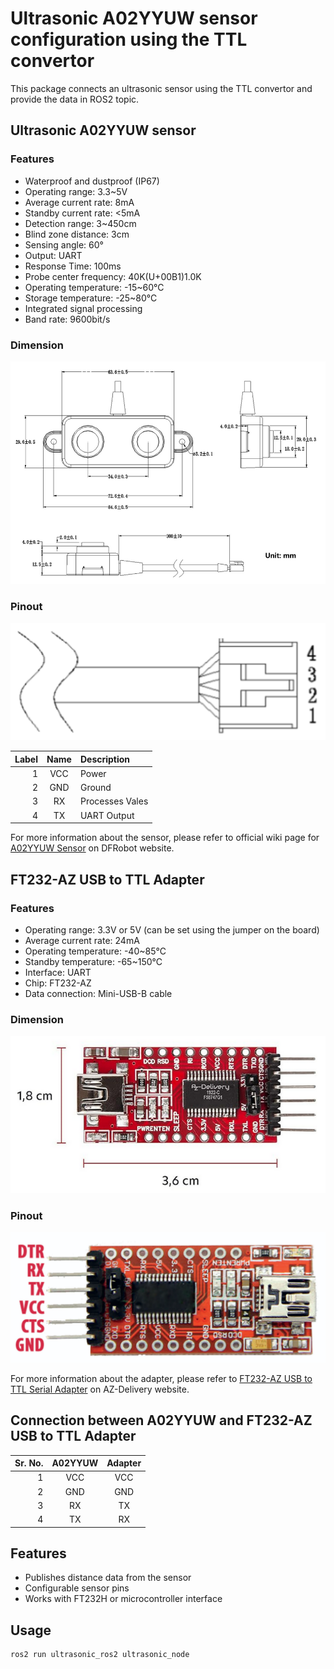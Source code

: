 # Ultrasonic A02YYUW sensor configuration using the TTL convertor

This package connects an ultrasonic sensor using the TTL convertor and provide the data in ROS2 topic. 

## Ultrasonic A02YYUW sensor

### Features

- Waterproof and dustproof (IP67)
- Operating range: 3.3~5V
- Average current rate: 8mA
- Standby current rate: <5mA
- Detection range: 3~450cm
- Blind zone distance: 3cm
- Sensing angle: 60°
- Output: UART
- Response Time: 100ms
- Probe center frequency: 40K(U+00B1)1.0K
- Operating temperature: -15~60°C
- Storage temperature: -25~80°C
- Integrated signal processing
- Band rate: 9600bit/s

### Dimension
![A02YYUW Sensor Dimension](images/A02YYUW_Dimension.png)

### Pinout
![A02YYUW Sensor Pinout](images/A02YYUW_pinout.png)

|Label  |Name   |Description        |
|------:|:-----:|:------------------|
|1      |VCC    |Power              |   
|2      |GND    |Ground             |
|3      |RX     |Processes Vales    |
|4      |TX     |UART Output        |

For more information about the sensor, please refer to official wiki page for [A02YYUW Sensor](https://wiki.dfrobot.com/_A02YYUW_Waterproof_Ultrasonic_Sensor_SKU_SEN0311) on DFRobot website. 

## FT232-AZ USB to TTL Adapter

### Features

- Operating range: 3.3V or 5V (can be set using the jumper on the board)
- Average current rate: 24mA
- Operating temperature: -40~85°C
- Standby temperature: -65~150°C
- Interface: UART
- Chip: FT232-AZ
- Data connection: Mini-USB-B cable

### Dimension
![TTL Adapter Dimension](images/TTLConverter_Dimension.png)

### Pinout
![TTL Adapter Pinout](images/TTLConverter_pinout_2.png)

For more information about the adapter, please refer to [FT232-AZ USB to TTL Serial Adapter](https://www.az-delivery.de/en/products/ftdi-adapter-ft232rl?variant=36542809426) on AZ-Delivery website. 

## Connection between A02YYUW and FT232-AZ USB to TTL Adapter

|Sr. No.|A02YYUW|Adapter|    
|------:|:-----:|:-----:|
|1      |VCC    |VCC    |
|2      |GND    |GND    |
|3      |RX     |TX     |
|4      |TX     |RX     |    



## Features
- Publishes distance data from the sensor
- Configurable sensor pins
- Works with FT232H or microcontroller interface

## Usage

```bash
ros2 run ultrasonic_ros2 ultrasonic_node
``` 

<!--## References

1. [Ultrasonic A02YYUW Sensor Datasheet](https://wiki.dfrobot.com/_A02YYUW_Waterproof_Ultrasonic_Sensor_SKU_SEN0311)

-->